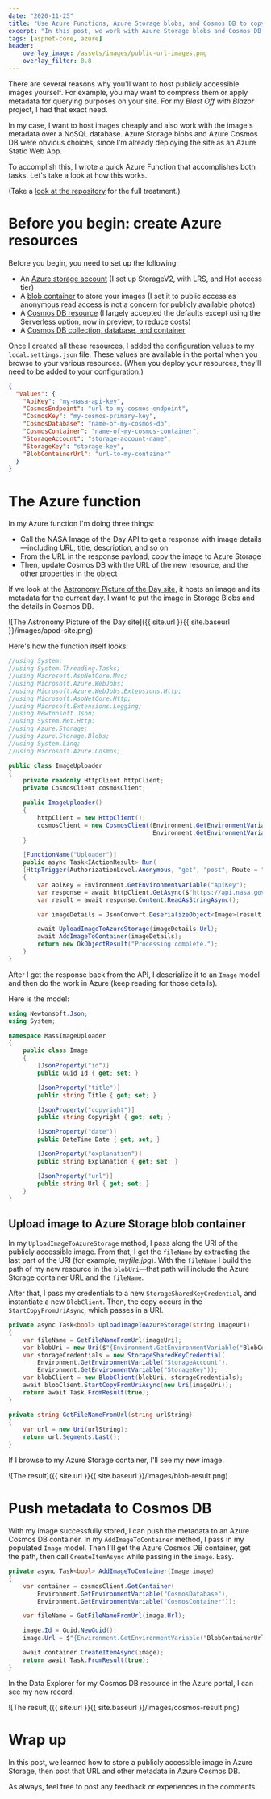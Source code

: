 ```yaml
---
date: "2020-11-25"
title: "Use Azure Functions, Azure Storage blobs, and Cosmos DB to copy images from public URLs"
excerpt: "In this post, we work with Azure Storage blobs and Cosmos DB to copy images that are available over the public Internet."
tags: [aspnet-core, azure]
header:
    overlay_image: /assets/images/public-url-images.png
    overlay_filter: 0.8
---
```


There are several reasons why you'll want to host publicly accessible images yourself. For example, you may want to compress them or apply metadata for querying purposes on your site. For my *Blast Off with Blazor* project, I had that exact need.

In my case, I want to host images cheaply and also work with the image's metadata over a NoSQL database. Azure Storage blobs and Azure Cosmos DB were obvious choices, since I'm already deploying the site as an Azure Static Web App.

To accomplish this, I wrote a quick Azure Function that accomplishes both tasks. Let's take a look at how this works.

(Take a [look at the repository](https://github.com/daveabrock/ImageUploader) for the full treatment.)

# Before you begin: create Azure resources

Before you begin, you need to set up the following:

- An [Azure storage account](https://portal.azure.com/) (I set up StorageV2, with LRS, and Hot access tier)
- A [blob container](https://docs.microsoft.com/azure/storage/blobs/storage-quickstart-blobs-portal) to store your images (I set it to public access as anonymous read access is not a concern for publicly available photos)
- A [Cosmos DB resource](https://docs.microsoft.com/azure/cosmos-db/create-cosmosdb-resources-portal) (I largely accepted the defaults except using the Serverless option, now in preview, to reduce costs)
- A [Cosmos DB collection, database, and container](https://docs.microsoft.com/azure/cosmos-db/create-cosmosdb-resources-portal)

Once I created all these resources, I added the configuration values to my `local.settings.json` file. These values are available in the portal when you browse to your various resources. (When you deploy your resources, they'll need to be added to your configuration.)

```json
{
  "Values": {
    "ApiKey": "my-nasa-api-key",
    "CosmosEndpoint": "url-to-my-cosmos-endpoint",
    "CosmosKey": "my-cosmos-primary-key",
    "CosmosDatabase": "name-of-my-cosmos-db",
    "CosmosContainer": "name-of-my-cosmos-container",
    "StorageAccount": "storage-account-name",
    "StorageKey": "storage-key",
    "BlobContainerUrl": "url-to-my-container"
  }
}
```

# The Azure function

In my Azure function I'm doing three things:

* Call the NASA Image of the Day API to get a response with image details—including URL, title, description, and so on
* From the URL in the response payload, copy the image to Azure Storage
* Then, update Cosmos DB with the URL of the new resource, and the other properties in the object

If we look at the [Astronomy Picture of the Day site](https://apod.nasa.gov/apod/astropix.html), it hosts an image and its metadata for the current day. I want to put the image in Storage Blobs and the details in Cosmos DB.

![The Astronomy Picture of the Day site]({{ site.url }}{{ site.baseurl }}/images/apod-site.png)

Here's how the function itself looks:

```csharp
//using System;
//using System.Threading.Tasks;
//using Microsoft.AspNetCore.Mvc;
//using Microsoft.Azure.WebJobs;
//using Microsoft.Azure.WebJobs.Extensions.Http;
//using Microsoft.AspNetCore.Http;
//using Microsoft.Extensions.Logging;
//using Newtonsoft.Json;
//using System.Net.Http;
//using Azure.Storage;
//using Azure.Storage.Blobs;
//using System.Linq;
//using Microsoft.Azure.Cosmos;

public class ImageUploader
{
    private readonly HttpClient httpClient;
    private CosmosClient cosmosClient;

    public ImageUploader()
    {
        httpClient = new HttpClient();
        cosmosClient = new CosmosClient(Environment.GetEnvironmentVariable("CosmosEndpoint"),
                                        Environment.GetEnvironmentVariable("CosmosKey"));
    }

    [FunctionName("Uploader")]
    public async Task<IActionResult> Run(
    [HttpTrigger(AuthorizationLevel.Anonymous, "get", "post", Route = "upload")] HttpRequest req, ILogger log)
    {
        var apiKey = Environment.GetEnvironmentVariable("ApiKey");
        var response = await httpClient.GetAsync($"https://api.nasa.gov/planetary/apod?api_key={apiKey}");
        var result = await response.Content.ReadAsStringAsync();

        var imageDetails = JsonConvert.DeserializeObject<Image>(result);

        await UploadImageToAzureStorage(imageDetails.Url);
        await AddImageToContainer(imageDetails);
        return new OkObjectResult("Processing complete.");
    }
}
```

After I get the response back from the API, I deserialize it to an `Image` model and then do the work in Azure (keep reading for those details).

Here is the model:

```csharp
using Newtonsoft.Json;
using System;

namespace MassImageUploader
{
    public class Image
    {
        [JsonProperty("id")]
        public Guid Id { get; set; }

        [JsonProperty("title")]
        public string Title { get; set; }

        [JsonProperty("copyright")]
        public string Copyright { get; set; }

        [JsonProperty("date")]
        public DateTime Date { get; set; }

        [JsonProperty("explanation")]
        public string Explanation { get; set; }

        [JsonProperty("url")]
        public string Url { get; set; }
    }
}
```

## Upload image to Azure Storage blob container

In my `UploadImageToAzureStorage` method, I pass along the URI of the publicly accessible image. From that, I get the `fileName` by extracting the last part of the URI (for example, *myfile.jpg*). With the `fileName` I build the path of my new resource in the `blobUri`—that path will include the Azure Storage container URL and the `fileName`.

After that, I pass my credentials to a new `StorageSharedKeyCredential`, and instantiate a new `BlobClient`. Then, the copy occurs in the `StartCopyFromUriAsync`, which passes in a URI.

```csharp
private async Task<bool> UploadImageToAzureStorage(string imageUri)
{
    var fileName = GetFileNameFromUrl(imageUri);
    var blobUri = new Uri($"{Environment.GetEnvironmentVariable("BlobContainerUrl")}/{fileName}");
    var storageCredentials = new StorageSharedKeyCredential(
        Environment.GetEnvironmentVariable("StorageAccount"),
        Environment.GetEnvironmentVariable("StorageKey"));
    var blobClient = new BlobClient(blobUri, storageCredentials);
    await blobClient.StartCopyFromUriAsync(new Uri(imageUri));
    return await Task.FromResult(true);
}

private string GetFileNameFromUrl(string urlString)
{
    var url = new Uri(urlString);
    return url.Segments.Last();
}
```

If I browse to my Azure Storage container, I'll see my new image.

![The result]({{ site.url }}{{ site.baseurl }}/images/blob-result.png)

# Push metadata to Cosmos DB

With my image successfully stored, I can push the metadata to an Azure Cosmos DB container. In my `AddImageToContainer` method, I pass in my populated `Image` model. Then I'll get the Azure Cosmos DB container, get the path, then call `CreateItemAsync` while passing in the `image`. Easy.

```csharp
private async Task<bool> AddImageToContainer(Image image)
{
    var container = cosmosClient.GetContainer(
        Environment.GetEnvironmentVariable("CosmosDatabase"),
        Environment.GetEnvironmentVariable("CosmosContainer"));

    var fileName = GetFileNameFromUrl(image.Url);

    image.Id = Guid.NewGuid();
    image.Url = $"{Environment.GetEnvironmentVariable("BlobContainerUrl")}/{fileName}";

    await container.CreateItemAsync(image);
    return await Task.FromResult(true);
}
```

In the Data Explorer for my Cosmos DB resource in the Azure portal, I can see my new record.

![The result]({{ site.url }}{{ site.baseurl }}/images/cosmos-result.png)


# Wrap up

In this post, we learned how to store a publicly accessible image in Azure Storage, then post that URL and other metadata in Azure Cosmos DB.

As always, feel free to post any feedback or experiences in the comments.





